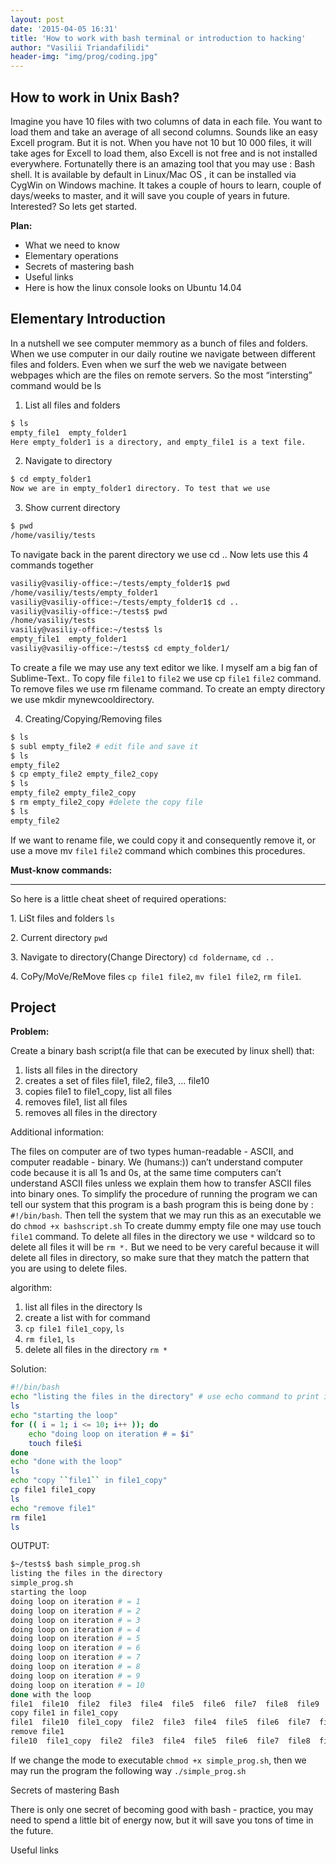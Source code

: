 ```yaml
---
layout: post
date: '2015-04-05 16:31'
title: 'How to work with bash terminal or introduction to hacking'
author: "Vasilii Triandafilidi"
header-img: "img/prog/coding.jpg"
---
```


## How to work in Unix Bash?

  Imagine you have 10 files with two columns of data in each file. You want to load them and take an average of all second columns. Sounds like an easy Excell program. But it is not. When you have not 10 but 10 000 files, it will take ages for Excell to load them, also Excell is not free and is not installed everywhere. Fortunatelly there is an amazing tool that you may use : Bash shell. It is available by default in Linux/Mac OS , it can be installed via CygWin on Windows machine. It takes a couple of hours to learn, couple of days/weeks to master, and it will save you couple of years in future. Interested? So lets get started.

  __Plan:__

  * What we need to know
  * Elementary operations
  * Secrets of mastering bash
  * Useful links
  * Here is how the linux console looks on Ubuntu 14.04

## Elementary Introduction


In a nutshell we see computer memmory as a bunch of files and folders.
When we use computer in our daily routine we navigate between different
files and folders. Even when we surf the web we navigate between
webpages which are the files on remote servers. So the most “intersting”
command would be ls

1.  List all files and folders

```bash
$ ls
empty_file1  empty_folder1
Here empty_folder1 is a directory, and empty_file1 is a text file.
```

2.  Navigate to directory

```bash
$ cd empty_folder1
Now we are in empty_folder1 directory. To test that we use
```

3.  Show current directory

```bash
$ pwd
/home/vasiliy/tests
```

To navigate back in the parent directory we use cd .. Now lets use this
4 commands together

```bash
vasiliy@vasiliy-office:~/tests/empty_folder1$ pwd
/home/vasiliy/tests/empty_folder1
vasiliy@vasiliy-office:~/tests/empty_folder1$ cd ..
vasiliy@vasiliy-office:~/tests$ pwd
/home/vasiliy/tests
vasiliy@vasiliy-office:~/tests$ ls
empty_file1  empty_folder1
vasiliy@vasiliy-office:~/tests$ cd empty_folder1/
```

To create a file we may use any text editor we like. I myself am a big
fan of Sublime-Text.. To copy file `file1` to `file2` we use cp `file1`
`file2` command. To remove files we use rm filename command. To create
an empty directory we use mkdir mynewcooldirectory.

4.  Creating/Copying/Removing files

```bash
$ ls
$ subl empty_file2 # edit file and save it
$ ls
empty_file2
$ cp empty_file2 empty_file2_copy
$ ls
empty_file2 empty_file2_copy
$ rm empty_file2_copy #delete the copy file
$ ls
empty_file2
```

If we want to rename file, we could copy it and consequently remove it,
or use a move mv `file1` `file2` command which combines this procedures.

__Must-know commands:__

  -----------------------------------------------------------------
  So here is a little cheat sheet of required operations:

  1\. LiSt files and folders `ls`

  2\. Current directory `pwd`

  3\. Navigate to directory(Change Directory) `cd foldername`, `cd ..`

  4\. CoPy/MoVe/ReMove files `cp file1 file2`, `mv file1 file2`,
  `rm file1`.


## Project

__Problem:__

Create a binary bash script(a file that can be executed by linux shell)
that:

1.  lists all files in the directory
2.  creates a set of files file1, file2, file3, … file10
3.  copies file1 to file1\_copy, list all files
4.  removes file1, list all files
5.  removes all files in the directory

Additional information:

The files on computer are of two types human-readable - ASCII, and
computer readable - binary. We (humans:)) can’t understand computer code
because it is all 1s and 0s, at the same time computers can’t understand
ASCII files unless we explain them how to transfer ASCII files into
binary ones. To simplify the procedure of running the program we can
tell our system that this program is a bash program this is being done
by : `#!/bin/bash`. Then tell the system that we may run this as an
executable we do `chmod +x bashscript.sh` To create dummy empty file one
may use touch `file1` command. To delete all files in the directory we
use `*` wildcard so to delete all files it will be `rm *.` But we need
to be very careful because it will delete all files in directory, so
make sure that they match the pattern that you are using to delete
files.

algorithm:

1.  list all files in the directory ls
2.  create a list with for command
3.  `cp file1 file1_copy`, `ls`
4.  `rm file1`, `ls`
5.  delete all files in the directory `rm *`

Solution:

```bash
#!/bin/bash
echo "listing the files in the directory" # use echo command to print information in the terminal
ls
echo "starting the loop"
for (( i = 1; i <= 10; i++ )); do
    echo "doing loop on iteration # = $i"
    touch file$i
done
echo "done with the loop"
ls
echo "copy ``file1`` in file1_copy"
cp file1 file1_copy
ls
echo "remove file1"
rm file1
ls
```

OUTPUT:

```bash
$~/tests$ bash simple_prog.sh
listing the files in the directory
simple_prog.sh
starting the loop
doing loop on iteration # = 1
doing loop on iteration # = 2
doing loop on iteration # = 3
doing loop on iteration # = 4
doing loop on iteration # = 5
doing loop on iteration # = 6
doing loop on iteration # = 7
doing loop on iteration # = 8
doing loop on iteration # = 9
doing loop on iteration # = 10
done with the loop
file1  file10  file2  file3  file4  file5  file6  file7  file8  file9  simple_prog.sh
copy file1 in file1_copy
file1  file10  file1_copy  file2  file3  file4  file5  file6  file7  file8  file9  simple_prog.sh
remove file1
file10  file1_copy  file2  file3  file4  file5  file6  file7  file8  file9  simple_prog.sh
```

If we change the mode to executable `chmod +x simple_prog.sh`, then we
may run the program the following way `./simple_prog.sh`

Secrets of mastering Bash

There is only one secret of becoming good with bash - practice, you may
need to spend a little bit of energy now, but it will save you tons of
time in the future.

Useful links

